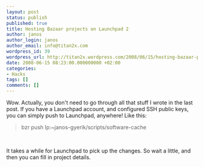 ```yaml
---
layout: post
status: publish
published: true
title: Hosting Bazaar projects on Launchpad 2
author: janos
author_login: janos
author_email: info@titan2x.com
wordpress_id: 39
wordpress_url: http://titan2x.wordpress.com/2008/06/15/hosting-bazaar-projects-on-launchpad-2/
date: 2008-06-15 08:23:00.000000000 +02:00
categories:
- Hacks
tags: []
comments: []
---
```

Wow. Actually, you don't need to go through all that stuff I wrote in the last post. If you have a Launchpad account, and configured SSH public keys, you can simply push to Launchpad, anywhere! Like this:

<blockquote>bzr push lp:~janos-gyerik/scripts/software-cache</blockquote><br />

It takes a while for Launchpad to pick up the changes. So wait a little, and then you can fill in project details.
